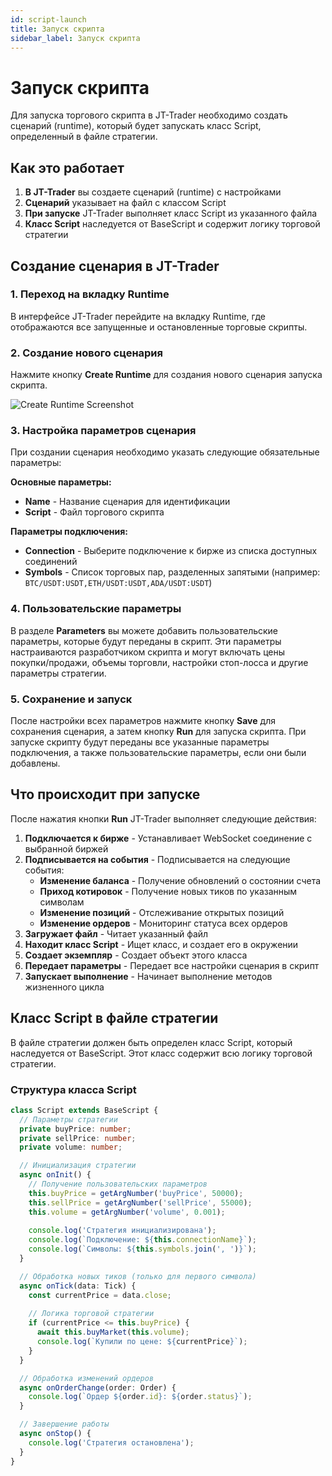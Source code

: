 ```yaml
---
id: script-launch
title: Запуск скрипта
sidebar_label: Запуск скрипта
---
```


# Запуск скрипта

Для запуска торгового скрипта в JT-Trader необходимо создать сценарий (runtime), который будет запускать класс Script, определенный в файле стратегии.

## Как это работает

1. **В JT-Trader** вы создаете сценарий (runtime) с настройками
2. **Сценарий** указывает на файл с классом Script
3. **При запуске** JT-Trader выполняет класс Script из указанного файла
4. **Класс Script** наследуется от BaseScript и содержит логику торговой стратегии

## Создание сценария в JT-Trader

### 1. Переход на вкладку Runtime

В интерфейсе JT-Trader перейдите на вкладку Runtime, где отображаются все запущенные и остановленные торговые скрипты.

### 2. Создание нового сценария

Нажмите кнопку **Create Runtime** для создания нового сценария запуска скрипта.

![Create Runtime Screenshot](/images/create-scanerio-runtime.jpg)

### 3. Настройка параметров сценария

При создании сценария необходимо указать следующие обязательные параметры:

**Основные параметры:**
- **Name** - Название сценария для идентификации
- **Script** - Файл торгового скрипта

**Параметры подключения:**
- **Connection** - Выберите подключение к бирже из списка доступных соединений
- **Symbols** - Список торговых пар, разделенных запятыми (например: `BTC/USDT:USDT,ETH/USDT:USDT,ADA/USDT:USDT`)

### 4. Пользовательские параметры

В разделе **Parameters** вы можете добавить пользовательские параметры, которые будут переданы в скрипт. Эти параметры настраиваются разработчиком скрипта и могут включать цены покупки/продажи, объемы торговли, настройки стоп-лосса и другие параметры стратегии.

### 5. Сохранение и запуск

После настройки всех параметров нажмите кнопку **Save** для сохранения сценария, а затем кнопку **Run** для запуска скрипта. При запуске скрипту будут переданы все указанные параметры подключения, а также пользовательские параметры, если они были добавлены.

## Что происходит при запуске

После нажатия кнопки **Run** JT-Trader выполняет следующие действия:

1. **Подключается к бирже** - Устанавливает WebSocket соединение с выбранной биржей
2. **Подписывается на события** - Подписывается на следующие события:
   - **Изменение баланса** - Получение обновлений о состоянии счета
   - **Приход котировок** - Получение новых тиков по указанным символам
   - **Изменение позиций** - Отслеживание открытых позиций
   - **Изменение ордеров** - Мониторинг статуса всех ордеров
3. **Загружает файл** - Читает указанный файл  
4. **Находит класс Script** - Ищет класс, и создает его в окружении 
5. **Создает экземпляр** - Создает объект этого класса
6. **Передает параметры** - Передает все настройки сценария в скрипт
7. **Запускает выполнение** - Начинает выполнение методов жизненного цикла

## Класс Script в файле стратегии

В файле стратегии должен быть определен класс Script, который наследуется от BaseScript. Этот класс содержит всю логику торговой стратегии.

### Структура класса Script

```typescript
class Script extends BaseScript {
  // Параметры стратегии
  private buyPrice: number;
  private sellPrice: number;
  private volume: number;

  // Инициализация стратегии
  async onInit() {
    // Получение пользовательских параметров
    this.buyPrice = getArgNumber('buyPrice', 50000);
    this.sellPrice = getArgNumber('sellPrice', 55000);
    this.volume = getArgNumber('volume', 0.001);
    
    console.log('Стратегия инициализирована');
    console.log(`Подключение: ${this.connectionName}`);
    console.log(`Символы: ${this.symbols.join(', ')}`);
  }

  // Обработка новых тиков (только для первого символа)
  async onTick(data: Tick) {
    const currentPrice = data.close;
    
    // Логика торговой стратегии
    if (currentPrice <= this.buyPrice) {
      await this.buyMarket(this.volume);
      console.log(`Купили по цене: ${currentPrice}`);
    }
  }

  // Обработка изменений ордеров
  async onOrderChange(order: Order) {
    console.log(`Ордер ${order.id}: ${order.status}`);
  }

  // Завершение работы
  async onStop() {
    console.log('Стратегия остановлена');
  }
}
```
